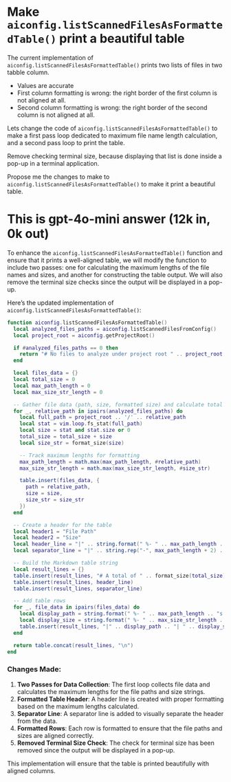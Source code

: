 # Make `aiconfig.listScannedFilesAsFormattedTable()` print a beautiful table 

The current implementation of `aiconfig.listScannedFilesAsFormattedTable()` prints two lists of files in two tabble column.

- Values are accurate
- First column formatting is wrong: the right border of the first column is not aligned at all.
- Second column formatting is wrong: the right border of the second column is not aligned at all.

Lets change the code of `aiconfig.listScannedFilesAsFormattedTable()` to make a first pass loop dedicated to maximum file name length calculation, 
and a second pass loop to print the table.

Remove checking terminal size, because displaying that list is done inside a pop-up in a terminal application.

Propose me the changes to make to `aiconfig.listScannedFilesAsFormattedTable()` to make it print a beautiful table. 



# This is gpt-4o-mini answer (12k in, 0k out)

To enhance the `aiconfig.listScannedFilesAsFormattedTable()` function and ensure that it prints a well-aligned table, we will modify the function to include two passes: one for calculating the maximum lengths of the file names and sizes, and another for constructing the table output. We will also remove the terminal size checks since the output will be displayed in a pop-up.

Here’s the updated implementation of `aiconfig.listScannedFilesAsFormattedTable()`:

```lua
function aiconfig.listScannedFilesAsFormattedTable()
  local analyzed_files_paths = aiconfig.listScannedFilesFromConfig()
  local project_root = aiconfig.getProjectRoot()

  if #analyzed_files_paths == 0 then
    return "# No files to analyze under project root " .. project_root
  end

  local files_data = {}
  local total_size = 0
  local max_path_length = 0
  local max_size_str_length = 0

  -- Gather file data (path, size, formatted size) and calculate total size
  for _, relative_path in ipairs(analyzed_files_paths) do
    local full_path = project_root .. '/' .. relative_path
    local stat = vim.loop.fs_stat(full_path)
    local size = stat and stat.size or 0
    total_size = total_size + size
    local size_str = format_size(size)

    -- Track maximum lengths for formatting
    max_path_length = math.max(max_path_length, #relative_path)
    max_size_str_length = math.max(max_size_str_length, #size_str)

    table.insert(files_data, {
      path = relative_path,
      size = size,
      size_str = size_str
    })
  end

  -- Create a header for the table
  local header1 = "File Path"
  local header2 = "Size"
  local header_line = "|" .. string.format(" %- " .. max_path_length .. "s | %- " .. max_size_str_length .. "s |", header1, header2) .. "|"
  local separator_line = "|" .. string.rep("-", max_path_length + 2) .. "|" .. string.rep("-", max_size_str_length + 2) .. "|"

  -- Build the Markdown table string
  local result_lines = {}
  table.insert(result_lines, "# A total of " .. format_size(total_size) .. " will be analyzed under project root " .. project_root .. ":\n")
  table.insert(result_lines, header_line)
  table.insert(result_lines, separator_line)

  -- Add table rows
  for _, file_data in ipairs(files_data) do
    local display_path = string.format(" %- " .. max_path_length .. "s ", file_data.path)
    local display_size = string.format(" %- " .. max_size_str_length .. "s ", file_data.size_str)
    table.insert(result_lines, "|" .. display_path .. "| " .. display_size .. "|")
  end

  return table.concat(result_lines, "\n")
end
```

### Changes Made:
1. **Two Passes for Data Collection**: The first loop collects file data and calculates the maximum lengths for the file paths and size strings.
2. **Formatted Table Header**: A header line is created with proper formatting based on the maximum lengths calculated.
3. **Separator Line**: A separator line is added to visually separate the header from the data.
4. **Formatted Rows**: Each row is formatted to ensure that the file paths and sizes are aligned correctly.
5. **Removed Terminal Size Check**: The check for terminal size has been removed since the output will be displayed in a pop-up.

This implementation will ensure that the table is printed beautifully with aligned columns.

